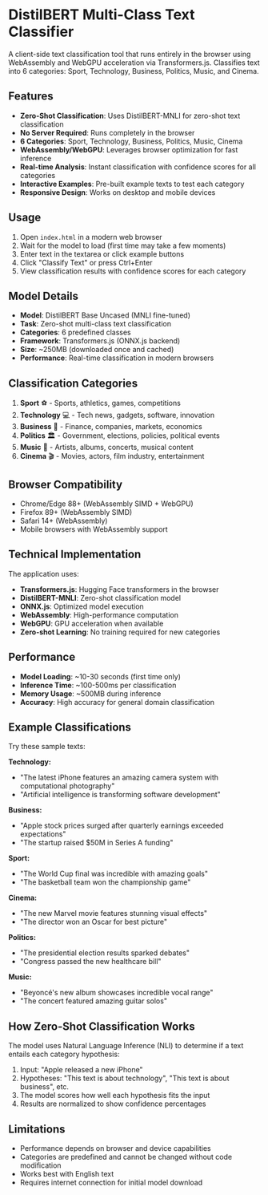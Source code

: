 # DistilBERT Multi-Class Text Classifier

A client-side text classification tool that runs entirely in the browser using WebAssembly and WebGPU acceleration via Transformers.js. Classifies text into 6 categories: Sport, Technology, Business, Politics, Music, and Cinema.

## Features

- **Zero-Shot Classification**: Uses DistilBERT-MNLI for zero-shot text classification
- **No Server Required**: Runs completely in the browser
- **6 Categories**: Sport, Technology, Business, Politics, Music, Cinema
- **WebAssembly/WebGPU**: Leverages browser optimization for fast inference
- **Real-time Analysis**: Instant classification with confidence scores for all categories
- **Interactive Examples**: Pre-built example texts to test each category
- **Responsive Design**: Works on desktop and mobile devices

## Usage

1. Open `index.html` in a modern web browser
2. Wait for the model to load (first time may take a few moments)
3. Enter text in the textarea or click example buttons
4. Click "Classify Text" or press Ctrl+Enter
5. View classification results with confidence scores for each category

## Model Details

- **Model**: DistilBERT Base Uncased (MNLI fine-tuned)
- **Task**: Zero-shot multi-class text classification
- **Categories**: 6 predefined classes
- **Framework**: Transformers.js (ONNX.js backend)
- **Size**: ~250MB (downloaded once and cached)
- **Performance**: Real-time classification in modern browsers

## Classification Categories

1. **Sport** ⚽ - Sports, athletics, games, competitions
2. **Technology** 💻 - Tech news, gadgets, software, innovation
3. **Business** 💼 - Finance, companies, markets, economics
4. **Politics** 🏛️ - Government, elections, policies, political events
5. **Music** 🎵 - Artists, albums, concerts, musical content
6. **Cinema** 🎬 - Movies, actors, film industry, entertainment

## Browser Compatibility

- Chrome/Edge 88+ (WebAssembly SIMD + WebGPU)
- Firefox 89+ (WebAssembly SIMD)
- Safari 14+ (WebAssembly)
- Mobile browsers with WebAssembly support

## Technical Implementation

The application uses:
- **Transformers.js**: Hugging Face transformers in the browser
- **DistilBERT-MNLI**: Zero-shot classification model
- **ONNX.js**: Optimized model execution
- **WebAssembly**: High-performance computation
- **WebGPU**: GPU acceleration when available
- **Zero-shot Learning**: No training required for new categories

## Performance

- **Model Loading**: ~10-30 seconds (first time only)
- **Inference Time**: ~100-500ms per classification
- **Memory Usage**: ~500MB during inference
- **Accuracy**: High accuracy for general domain classification

## Example Classifications

Try these sample texts:

**Technology:**
- "The latest iPhone features an amazing camera system with computational photography"
- "Artificial intelligence is transforming software development"

**Business:**
- "Apple stock prices surged after quarterly earnings exceeded expectations"
- "The startup raised $50M in Series A funding"

**Sport:**
- "The World Cup final was incredible with amazing goals"
- "The basketball team won the championship game"

**Cinema:**
- "The new Marvel movie features stunning visual effects"
- "The director won an Oscar for best picture"

**Politics:**
- "The presidential election results sparked debates"
- "Congress passed the new healthcare bill"

**Music:**
- "Beyoncé's new album showcases incredible vocal range"
- "The concert featured amazing guitar solos"

## How Zero-Shot Classification Works

The model uses Natural Language Inference (NLI) to determine if a text entails each category hypothesis:
1. Input: "Apple released a new iPhone"
2. Hypotheses: "This text is about technology", "This text is about business", etc.
3. The model scores how well each hypothesis fits the input
4. Results are normalized to show confidence percentages

## Limitations

- Performance depends on browser and device capabilities
- Categories are predefined and cannot be changed without code modification
- Works best with English text
- Requires internet connection for initial model download